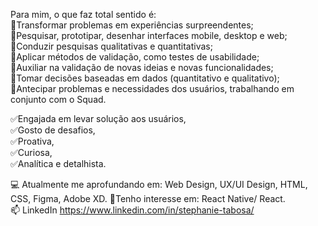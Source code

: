 Para mim, o que faz total sentido é:
<br/>
🔹Transformar problemas em experiências surpreendentes;<br/>
🔹Pesquisar, prototipar, desenhar interfaces mobile, desktop e web;<br/>
🔹Conduzir pesquisas qualitativas e quantitativas;<br/>
🔹Aplicar métodos de validação, como testes de usabilidade;<br/>
🔹Auxiliar na validação de novas ideias e novas funcionalidades;<br/>
🔹Tomar decisões baseadas em dados (quantitativo e qualitativo);<br/>
🔹Antecipar problemas e necessidades dos usuários, trabalhando em conjunto com o Squad.
<br/>

✅Engajada em levar solução aos usuários,<br/>
✅Gosto de desafios,<br/>
✅Proativa,<br/>
✅Curiosa,<br/>
✅Analítica e detalhista.<br/>

💻 Atualmente me aprofundando em:
Web Design, UX/UI Design, HTML, CSS, Figma, Adobe XD.
📱Tenho interesse em: React Native/ React.
<br/>
📫 LinkedIn https://www.linkedin.com/in/stephanie-tabosa/
